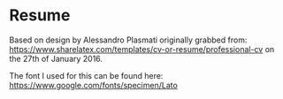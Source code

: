 # Resume

Based on design by Alessandro Plasmati originally grabbed from: https://www.sharelatex.com/templates/cv-or-resume/professional-cv on the 27th of January 2016.

The font I used for this can be found here: https://www.google.com/fonts/specimen/Lato
